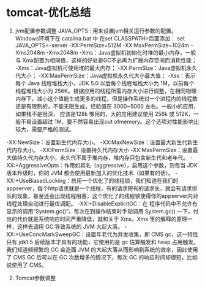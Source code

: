 # tomcat-优化总结
1.	jvm配置参数调整
JAVA_OPTS : 用来设置jvm相关运行参数的配置。
Windows环境下在 catalina.bat 中 在set CLASSPATH=后面添加：
set JAVA_OPTS=-server -XX:PermSize=512M -XX:MaxPermSize=1024m -Xms2048m -Xmx2048m
-Xms：Java虚拟机初始化时堆的最小内存，一般与 Xmx配置为相同值，这样的好处是GC不必再为扩展内存空间而消耗性能；
-Xmx：Java虚拟机可使用堆的最大内存；
-XX:PermSize：Java虚拟机永久代大小；
-XX:MaxPermSize：Java虚拟机永久代大小最大值；
-Xss：表示每个 Java 线程堆栈大小，JDK 5.0 以后每个线程堆栈大小为 1M，以前每个线程堆栈大小为 256K。根据应用的线程所需内存大小进行调整，在相同物理内存下，减小这个值能生成更多的线程，但是操作系统对一个进程内的线程数还是有限制的，不能无限生成，经验值在 3000~5000 左右。一般小的应用， 如果栈不是很深， 应该是128k 够用的，大的应用建议使用 256k 或 512K，一般不易设置超过 1M，要不然容易出现out ofmemory。这个选项对性能影响比较大，需要严格的测试。

-XX:NewSize：设置新生代内存大小。
-XX:MaxNewSize：设置最大新生代新生代内存大小。
-XX:PermSize：设置持久代内存大小
-XX:MaxPermSize：设置最大值持久代内存大小，永久代不属于堆内存，堆内存只包含新生代和老年代。
-XX:+AggressiveOpts：作用如其名（aggressive），启用这个参数，则每当 JDK 版本升级时，你的 JVM 都会使用最新加入的优化技术（如果有的话）。
-XX:+UseBiasedLocking：启用一个优化了的线程锁，我们知道在我们的appserver，每个http请求就是一个线程，有的请求短有的请求长，就会有请求排队的现象，甚至还会出现线程阻塞，这个优化了的线程锁使得你的appserver内对线程处理自动进行最优调配。
-XX:+DisableExplicitGC：在 程序代码中不允许有显示的调用“System.gc()”。每次在到操作结束时手动调用 System.gc() 一下，付出的代价就是系统响应时间严重降低，就和关于 Xms，Xmx 里的解释的原理一样，这样去调用 GC 导致系统的 JVM 大起大落。
-XX:+UseConcMarkSweepGC：设置年老代为并发收集，即 CMS gc，这一特性只有 jdk1.5
后续版本才具有的功能，它使用的是 gc 估算触发和 heap 占用触发。我们知道频频繁的 GC 会造面 JVM
的大起大落从而影响到系统的效率，因此使用了 CMS GC 后可以在 GC 次数增多的情况下，每次 GC 的响应时间却很短，比如说使用了 CMS。

2. Tomcat参数调整 
